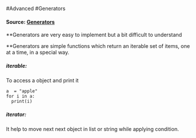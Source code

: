 #Advanced #Generators

#### Source: [Generators](https://www.learnpython.org/en/Generators)

**Generators are very easy to implement but a bit difficult to understand

**Generators are simple functions which return an iterable set of items, one at a time, in a special way.

##### iterable:
 To access a object and print it
```
a  = "apple" 
for i in a:
  print(i)
```

##### iterator:
 It help to move next next object in list or string while applying condition.
 